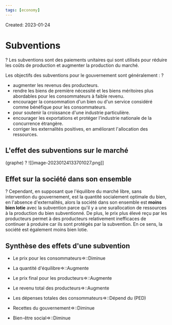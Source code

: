 ```yaml
---
tags: [economy] 
---
```

Created: 2023-01-24

# Subventions
?
Les subventions sont des paiements unitaires qui sont utilisés pour réduire les coûts de production et augmenter la production du marché.
<!--SR:!2023-01-28,3,250-->

Les objectifs des subventions pour le gouvernement sont généralement :
?
-   augmenter les revenus des producteurs.
-   rendre les biens de première nécessité et les biens méritoires plus abordables pour les consommateurs à faible revenu.
-   encourager la consommation d'un bien ou d'un service considéré comme bénéfique pour les consommateurs.
-   pour soutenir la croissance d'une industrie particulière.
-   encourager les exportations et protéger l'industrie nationale de la concurrence étrangère.
-   corriger les externalités positives, en améliorant l'allocation des ressources.
<!--SR:!2023-01-26,1,230-->

## L'effet des subventions sur le marché
(graphe)
?
![[image-20230124133701027.png]]
<!--SR:!2023-01-28,3,250-->

## Effet sur la société dans son ensemble
?
Cependant, en supposant que l'équilibre du marché libre, sans intervention du gouvernement, est la quantité socialement optimale du bien, en l'absence d'externalités, alors la société dans son ensemble est **moins bien lotie** avec la subvention parce qu'il y a une surallocation de ressources à la production du bien subventionné. De plus, le prix plus élevé reçu par les producteurs permet à des producteurs relativement inefficaces de continuer à produire car ils sont protégés par la subvention. En ce sens, la société est également moins bien lotie.
<!--SR:!2023-01-28,3,250-->

## Synthèse des effets d'une subvention
- Le prix pour les consommateurs=>::Diminue
<!--SR:!2023-01-28,3,250-->
- La quantité d'équilibre=>::Augmente
<!--SR:!2023-01-28,3,250-->
- Le prix final pour les producteurs=>::Augmente
<!--SR:!2023-01-28,3,250-->
- Le revenu total des producteurs=>::Augmente
<!--SR:!2023-01-28,3,250-->
- Les dépenses totales des consommateurs=>::Dépend du (PED)
<!--SR:!2023-01-26,1,230-->
- Recettes du gouvernement=>::Diminue
<!--SR:!2023-01-28,3,250-->
- Bien-être social=>::Diminue
<!--SR:!2023-01-26,1,230-->

